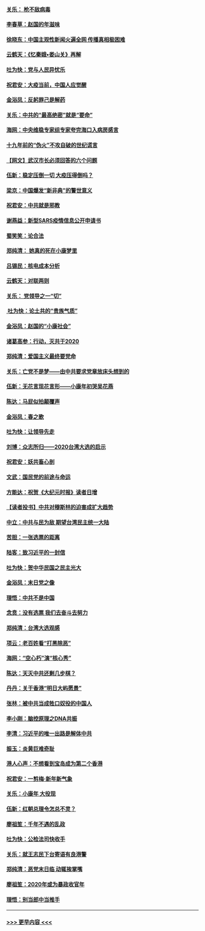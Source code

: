 #### [关乐： 枪不敌病毒](../pages/nsc993/n11826746.md?t=01281601) 
#### [李春草：赵国的年滋味](../pages/nsc993/n11826321.md?t=01281601) 
#### [徐晓东：中国主观性新闻火遍全网 传播真相极困难](../pages/nsc993/n11826508.md?t=01281601) 
#### [云鹤天：《忆秦娥▪娄山关》再解](../pages/nsc993/n11824682.md?t=01281601) 
#### [吐为快：党与人民异忧乐](../pages/nsc993/n11824660.md?t=01281601) 
#### [祝君安：大疫当前，中国人应觉醒](../pages/nsc993/n11821946.md?t=01281601) 
#### [金浴凤：反躬罪己是解药](../pages/nsc993/n11820280.md?t=01281601) 
#### [关乐：中共的“最高绝密”就是“要命”](../pages/nsc993/n11816946.md?t=01281601) 
#### [海网：中央维稳专家组专家夸完海口入病房感言](../pages/nsc993/n11815138.md?t=01281601) 
#### [十九年前的“伪火”不攻自破的世纪谎言](../pages/nsc993/n11813238.md?t=01281601) 
#### [【网文】武汉市长必须回答的六个问题](../pages/nsc993/n11813848.md?t=01281601) 
#### [伍新：稳定压倒一切 大疫压得倒吗？](../pages/nsc993/n11812634.md?t=01281601) 
#### [梁京：中国爆发“新非典”的警世意义](../pages/nsc993/n11812554.md?t=01281601) 
#### [祝君安：中共就是邪教](../pages/nsc993/n11812431.md?t=01281601) 
#### [谢燕益：新型SARS疫情信息公开申请书](../pages/nsc993/n11808840.md?t=01281601) 
#### [蜀笑笑：论合法](../pages/nsc993/n11808064.md?t=01281601) 
#### [郑纯清： 她真的死在小康梦里](../pages/nsc993/n11806623.md?t=01281601) 
#### [吕锡民：核电成本分析](../pages/nsc993/n11806284.md?t=01281601) 
#### [云鹤天：对联两则](../pages/nsc993/n11805957.md?t=01281601) 
#### [关乐： 党领导之一“切”](../pages/nsc993/n11804505.md?t=01281601) 
#### [ 吐为快：论土共的“贵族气质”](../pages/nsc993/n11804490.md?t=01281601) 
#### [金浴凤：赵国的“小康社会”](../pages/nsc993/n11804452.md?t=01281601) 
#### [诸葛高参：行动，灭共于2020](../pages/nsc993/n11804120.md?t=01281601) 
#### [郑纯清：爱国主义最终要党命](../pages/nsc993/n11802197.md?t=01281601) 
#### [关乐：亡党不是梦——由中共要求党章放床头想到的](../pages/nsc993/n11802156.md?t=01281601) 
#### [伍新：无花言现花言形——小康年初哭吴花燕](../pages/nsc993/n11800044.md?t=01281601) 
#### [陈达：马屁似拍颠覆声](../pages/nsc993/n11800010.md?t=01281601) 
#### [金浴凤：春之歌](../pages/nsc993/n11797687.md?t=01281601) 
#### [吐为快：让领导先走](../pages/nsc993/n11797512.md?t=01281601) 
#### [刘博：众志所归——2020台湾大选的启示](../pages/nsc993/n11796878.md?t=01281601) 
#### [祝君安：妖共畜心剖](../pages/nsc993/n11794273.md?t=01281601) 
#### [文武：国民党的前途与命运](../pages/nsc993/n11794198.md?t=01281601) 
#### [方能达：祝贺《大纪元时报》读者日增](../pages/nsc993/n11793807.md?t=01281601) 
#### [【读者投书】中共对穆斯林的迫害成扩大趋势](../pages/nsc993/n11791371.md?t=01281601) 
#### [中立：中共与民为敌 期望台湾民主统一大陆](../pages/nsc993/n11790392.md?t=01281601) 
#### [苦胆：一张选票的距离](../pages/nsc993/n11788914.md?t=01281601) 
#### [陆客：致习近平的一封信](../pages/nsc993/n11788867.md?t=01281601) 
#### [吐为快：贺中华民国之民主光大](../pages/nsc993/n11788618.md?t=01281601) 
#### [金浴凤：末日党之像](../pages/nsc993/n11787475.md?t=01281601) 
#### [理悟：中共不是中国](../pages/nsc993/n11787463.md?t=01281601) 
#### [念贲：没有选票  我们去奋斗去努力](../pages/nsc993/n11787398.md?t=01281601) 
#### [郑纯清：台湾大选观感](../pages/nsc993/n11786210.md?t=01281601) 
#### [项云：老百姓看“打黑除恶”](../pages/nsc993/n11785398.md?t=01281601) 
#### [海网：“空心朽”演“核心秀”](../pages/nsc993/n11783874.md?t=01281601) 
#### [陈达：天灭中共还剩几步棋？](../pages/nsc993/n11783719.md?t=01281601) 
#### [丹丹：关于香港“明日大屿愿景”](../pages/nsc993/n11783273.md?t=01281601) 
#### [张林：被中共当成牲口奴役的中国人](../pages/nsc993/n11782397.md?t=01281601) 
#### [李小刚：脑控原理之DNA共振](../pages/nsc993/n11780962.md?t=01281601) 
#### [李清：习近平的唯一出路是解体中共](../pages/nsc993/n11780866.md?t=01281601) 
#### [振玉：炎黄巨难奇耻](../pages/nsc993/n11779632.md?t=01281601) 
#### [港人心声：不想看到宝岛成为第二个香港](../pages/nsc993/n11778817.md?t=01281601) 
#### [祝君安：一剪梅‧新年新气象](../pages/nsc993/n11776340.md?t=01281601) 
#### [关乐：小康年 大役现](../pages/nsc993/n11774213.md?t=01281601) 
#### [伍新：红朝总理令怎总不灵？](../pages/nsc993/n11770813.md?t=01281601) 
#### [廖祖笙：千年不遇的乱政](../pages/nsc993/n11770373.md?t=01281601) 
#### [吐为快：公检法司快收手](../pages/nsc993/n11770359.md?t=01281601) 
#### [关乐：就王志民下台寄语有良港警](../pages/nsc993/n11769903.md?t=01281601) 
#### [郑纯清：恶党末日临 动辄挨掌嘴](../pages/nsc993/n11769356.md?t=01281601) 
#### [廖祖笙：2020年或为暴政收官年](../pages/nsc993/n11768216.md?t=01281601) 
#### [理悟：别当郎中当推手](../pages/nsc993/n11768243.md?t=01281601) 

----
#### [ >>> 更早内容 <<< ](../indexes/nsc993-earlier.md)
